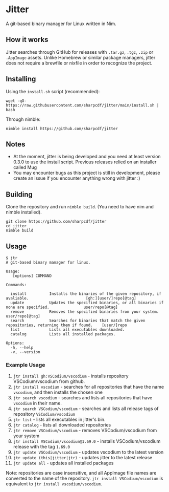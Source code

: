 # Jitter
A git-based binary manager for Linux written in Nim.

## How it works
Jitter searches through GitHub for releases with `.tar.gz`, `.tgz`, `.zip` or `.AppImage` assets. Unlike Homebrew or similar package managers, jitter does not require a brewfile or nixfile in order to recognize the project.

## Installing
Using the `install.sh` script (recommended):
```
wget -qO- https://raw.githubusercontent.com/sharpcdf/jitter/main/install.sh | bash
```
Through nimble:
```
nimble install https://github.com/sharpcdf/jitter
```
## Notes
- At the moment, jitter is being developed and you need at least version 0.3.0 to use the install script. Previous releases relied on an installer called Mug
- You may encounter bugs as this project is still in development, please create an issue if you encounter anything wrong with jitter :)

## Building
Clone the repository and run `nimble build`.
(You need to have nim and nimble installed).
```
git clone https://github.com/sharpcdf/jitter
cd jitter
nimble build
```

## Usage
```
$ jtr
A git-based binary manager for linux.

Usage:
   [options] COMMAND

Commands:

  install          Installs the binaries of the given repository, if avaliable.                         [gh:][user/]repo[@tag]
  update           Updates the specified binaries, or all binaries if none are specified.               user/repo[@tag]
  remove           Removes the specified binaries from your system.                                     user/repo[@tag]
  search           Searches for binaries that match the given repositories, returning them if found.    [user/]repo
  list             Lists all executables downloaded.
  catalog          Lists all installed packages.

Options:
  -h, --help
  -v, --version
```

### Example Usage
1. `jtr install gh:VSCodium/vscodium` - installs repository VSCodium/vscodium from github.
2. `jtr install vscodium` - searches for all repositories that have the name `vscodium`, and then installs the chosen one
3. `jtr search vscodium` - searches and lists all repositories that have `vscodium` in their name.
4. `jtr search VSCodium/vscodium` - searches and lists all release tags of repository `VSCodium/vscodium`
5. `jtr list` - lists all executables in jitter's bin.
6. `jtr catalog` - lists all downloaded repositories
7. `jtr remove VSCodium/vscodium` - removes VSCodium/vscodium from your system
8. `jtr install VSCodium/vscodium@1.69.0` - installs VSCodium/vscodium release with the tag `1.69.0`
9. `jtr update VSCodium/vscodium` - updates vscodium to the latest version
10. `jtr update (this|jitter|jtr)` - updates jitter to the latest release
11. `jtr update all` - updates all installed packages

Note: repositories are case insensitive, and all AppImage file names are converted to the name of the repository. `jtr install VSCodium/vscodium` is equivalent to `jtr install vscodium/vscodium`.
